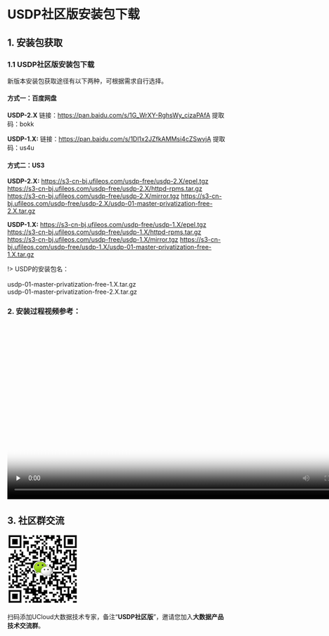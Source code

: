 # USDP社区版安装包下载

## 1. 安装包获取

### 1.1 USDP社区版安装包下载

新版本安装包获取途径有以下两种，可根据需求自行选择。
#### 方式一：百度网盘

**USDP-2.X**
链接：https://pan.baidu.com/s/1G_WrXY-RghsWy_cizaPAfA 
提取码：bokk 

**USDP-1.X:**
链接：https://pan.baidu.com/s/1Dl1x2JZfkAMMsi4cZSwvjA 
提取码：us4u 

#### 方式二：US3

**USDP-2.X:**
https://s3-cn-bj.ufileos.com/usdp-free/usdp-2.X/epel.tgz
https://s3-cn-bj.ufileos.com/usdp-free/usdp-2.X/httpd-rpms.tar.gz
https://s3-cn-bj.ufileos.com/usdp-free/usdp-2.X/mirror.tgz
https://s3-cn-bj.ufileos.com/usdp-free/usdp-2.X/usdp-01-master-privatization-free-2.X.tar.gz

**USDP-1.X:**
https://s3-cn-bj.ufileos.com/usdp-free/usdp-1.X/epel.tgz
https://s3-cn-bj.ufileos.com/usdp-free/usdp-1.X/httpd-rpms.tar.gz
https://s3-cn-bj.ufileos.com/usdp-free/usdp-1.X/mirror.tgz
https://s3-cn-bj.ufileos.com/usdp-free/usdp-1.X/usdp-01-master-privatization-free-1.X.tar.gz

!> USDP的安装包名：</br></br>usdp-01-master-privatization-free-1.X.tar.gz </br>usdp-01-master-privatization-free-2.X.tar.gz

### 2. 安装过程视频参考：


<video id="video" length=1000 width=800 controls="" preload="none" poster="http://test-leon.cn-bj.ufileos.com/USDP介绍视频/%E5%B9%BB%E7%81%AF%E7%89%872.png">
      <source id="mp4" src="http://jungle111111.cn-bj.ufileos.com/usdp-1.0.0.0/video/mp4/2.USDP%E4%B8%8B%E8%BD%BD.mp4">
</video>

## 3. 社区群交流

![USDP智能大数据平台产品形象大图](../images/社区群助手0.png)

扫码添加UCloud大数据技术专家，备注“**USDP社区版**”，邀请您加入**大数据产品技术交流群**。